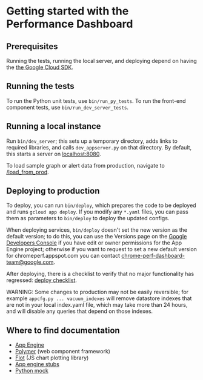 # Getting started with the Performance Dashboard

## Prerequisites

Running the tests, running the local server, and deploying depend on having
the [the Google Cloud SDK](https://cloud.google.com/sdk/downloads).

## Running the tests

To run the Python unit tests, use `bin/run_py_tests`. To run the front-end
component tests, use `bin/run_dev_server_tests`.

## Running a local instance

Run `bin/dev_server`; this sets up a temporary directory, adds links to
required libraries, and calls `dev_appserver.py` on that directory.  By
default, this starts a server on [localhost:8080](http://localhost:8080/).

To load sample graph or alert data from production, navigate to
[/load\_from\_prod](http://localhost:8080/load_from_prod).

## Deploying to production

To deploy, you can run `bin/deploy`, which prepares the code to be deployed and
runs `gcloud app deploy`. If you modify any `*.yaml` files, you can pass them as
parameters to `bin/deploy` to deploy the updated configs.

When deploying services, `bin/deploy` doesn't set the new version as the default
version; to do this, you can use the Versions page on the [Google Developers
Console](https://console.developers.google.com/) if you have edit or owner
permissions for the App Engine project; otherwise if you want to request to set
a new default version for chromeperf.appspot.com you can contact
chrome-perf-dashboard-team@google.com.

After deploying, there is a checklist to verify that no major functionality
has regressed: [deploy checklist](/dashboard/docs/deploy-checklist.md).

WARNING: Some changes to production may not be easily reversible; for
example `appcfg.py ... vacuum_indexes` will remove datastore indexes that
are not in your local index.yaml file, which may take more than 24 hours,
and will disable any queries that depend on those indexes.

## Where to find documentation

- [App Engine](https://developers.google.com/appengine/docs/python/)
- [Polymer](http://www.polymer-project.org/) (web component framework)
- [Flot](http://flotcharts.org/) (JS chart plotting library)
- [App engine stubs](https://developers.google.com/appengine/docs/python/tools/localunittesting)
- [Python mock](http://www.voidspace.org.uk/python/mock/)
